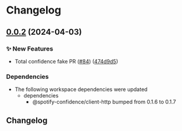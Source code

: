 # Changelog

## [0.0.2](https://github.com/spotify/confidence-openfeature-provider-js/compare/sdk-v0.0.1...sdk-v0.0.2) (2024-04-03)


### ✨ New Features

* Total confidence fake PR ([#84](https://github.com/spotify/confidence-openfeature-provider-js/issues/84)) ([474d9d5](https://github.com/spotify/confidence-openfeature-provider-js/commit/474d9d59d4b5ab37c61056a97393cf865faf1c68))


### Dependencies

* The following workspace dependencies were updated
  * dependencies
    * @spotify-confidence/client-http bumped from 0.1.6 to 0.1.7

## Changelog
